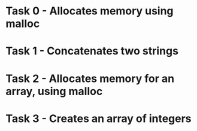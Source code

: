 # Task 0 - Allocates memory using malloc
# Task 1 - Concatenates two strings
# Task 2 - Allocates memory for an array, using malloc
# Task 3 - Creates an array of integers
